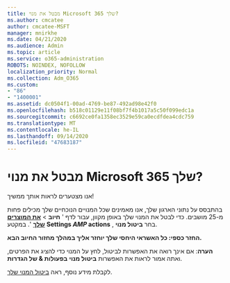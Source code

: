 ```yaml
---
title: מבטל את מנוי Microsoft 365 שלך?
ms.author: cmcatee
author: cmcatee-MSFT
manager: mnirkhe
ms.date: 04/21/2020
ms.audience: Admin
ms.topic: article
ms.service: o365-administration
ROBOTS: NOINDEX, NOFOLLOW
localization_priority: Normal
ms.collection: Adm_O365
ms.custom:
- "86"
- "1400001"
ms.assetid: dc0504f1-00ad-4769-be87-492ad98e42f0
ms.openlocfilehash: b518c01129e11f08bf7f4b1017a5c50f099edc1a
ms.sourcegitcommit: c6692ce0fa1358ec3529e59ca0ecdfdea4cdc759
ms.translationtype: MT
ms.contentlocale: he-IL
ms.lasthandoff: 09/14/2020
ms.locfileid: "47683187"
---
```

# <a name="canceling-your-microsoft-365-subscription"></a>מבטל את מנוי Microsoft 365 שלך?

אנו מצטערים לראות אותך ממשיך!
  
בהתבסס על נתוני הארגון שלך, אנו מאמינים שכל המנויים הנוכחיים שלך מכילים פחות מ-25 מושבים. כדי לבטל את המנוי שלך באופן מקוון, עבור לדף ' **חיוב** \> **[את המוצרים שלך](https://go.microsoft.com/fwlink/p/?linkid=842054)** '. במקטע **Settings _AMP_ actions** , בחר **ביטול מנוי**.
  
**החזר כספי: כל האשראי היחסי שלך יוחזר אליך במהלך מחזור החיוב הבא.** 

**הערה**: אם אינך רואה את האפשרות לביטול, לחץ על המנוי כדי להציג את הפרטים, ואתה אמור לראות את האפשרות **ביטול מנוי** **בפעולות & של הגדרות**. 

לקבלת מידע נוסף, ראה [ביטול המנוי שלך](https://docs.microsoft.com/microsoft-365/commerce/subscriptions/cancel-your-subscription). 

